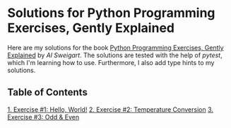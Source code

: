 # Solutions for Python Programming Exercises, Gently Explained

Here are my solutions for the book [Python Programming Exercises, Gently Explained](https://inventwithpython.com/pythongently/) by *Al Sweigart*. The solutions are tested with the help of *pytest*, which I'm learning how to use. Furthermore, I also add type hints to my solutions.

## Table of Contents

[1. Exercise #1: Hello, World!](./src/ppeg/exercise01.py)
[2. Exercise #2: Temperature Conversion](./src/ppeg/exercise02.py)
[3. Exercise #3: Odd & Even](./src/ppeg/exercise03.py)
